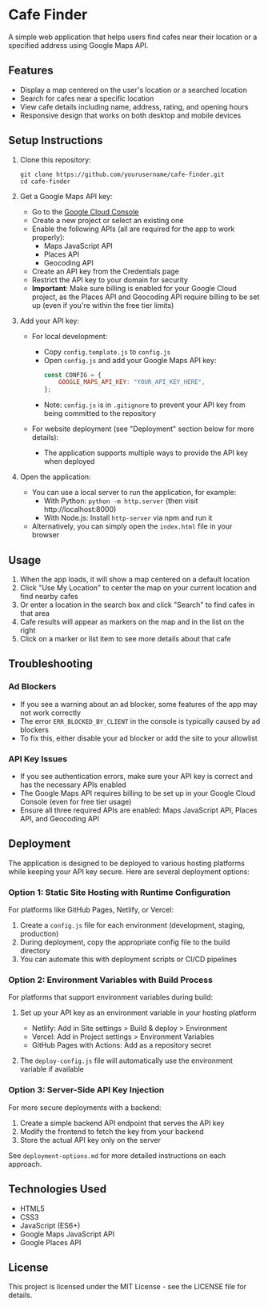 # Cafe Finder

A simple web application that helps users find cafes near their location or a specified address using Google Maps API.

## Features

- Display a map centered on the user's location or a searched location
- Search for cafes near a specific location
- View cafe details including name, address, rating, and opening hours
- Responsive design that works on both desktop and mobile devices

## Setup Instructions

1. Clone this repository:
   ```
   git clone https://github.com/yourusername/cafe-finder.git
   cd cafe-finder
   ```

2. Get a Google Maps API key:
   - Go to the [Google Cloud Console](https://console.cloud.google.com/)
   - Create a new project or select an existing one
   - Enable the following APIs (all are required for the app to work properly):
     - Maps JavaScript API
     - Places API
     - Geocoding API
   - Create an API key from the Credentials page
   - Restrict the API key to your domain for security
   - **Important**: Make sure billing is enabled for your Google Cloud project, as the Places API and Geocoding API require billing to be set up (even if you're within the free tier limits)

3. Add your API key:
   - For local development:
     - Copy `config.template.js` to `config.js`
     - Open `config.js` and add your Google Maps API key:
       ```javascript
       const CONFIG = {
           GOOGLE_MAPS_API_KEY: "YOUR_API_KEY_HERE",
       };
       ```
     - Note: `config.js` is in `.gitignore` to prevent your API key from being committed to the repository
   
   - For website deployment (see "Deployment" section below for more details):
     - The application supports multiple ways to provide the API key when deployed

4. Open the application:
   - You can use a local server to run the application, for example:
     - With Python: `python -m http.server` (then visit http://localhost:8000)
     - With Node.js: Install `http-server` via npm and run it
   - Alternatively, you can simply open the `index.html` file in your browser

## Usage

1. When the app loads, it will show a map centered on a default location
2. Click "Use My Location" to center the map on your current location and find nearby cafes
3. Or enter a location in the search box and click "Search" to find cafes in that area
4. Cafe results will appear as markers on the map and in the list on the right
5. Click on a marker or list item to see more details about that cafe

## Troubleshooting

### Ad Blockers
- If you see a warning about an ad blocker, some features of the app may not work correctly
- The error `ERR_BLOCKED_BY_CLIENT` in the console is typically caused by ad blockers
- To fix this, either disable your ad blocker or add the site to your allowlist

### API Key Issues
- If you see authentication errors, make sure your API key is correct and has the necessary APIs enabled
- The Google Maps API requires billing to be set up in your Google Cloud Console (even for free tier usage)
- Ensure all three required APIs are enabled: Maps JavaScript API, Places API, and Geocoding API

## Deployment

The application is designed to be deployed to various hosting platforms while keeping your API key secure. Here are several deployment options:

### Option 1: Static Site Hosting with Runtime Configuration

For platforms like GitHub Pages, Netlify, or Vercel:

1. Create a `config.js` file for each environment (development, staging, production)
2. During deployment, copy the appropriate config file to the build directory
3. You can automate this with deployment scripts or CI/CD pipelines

### Option 2: Environment Variables with Build Process

For platforms that support environment variables during build:

1. Set up your API key as an environment variable in your hosting platform
   - Netlify: Add in Site settings > Build & deploy > Environment
   - Vercel: Add in Project settings > Environment Variables
   - GitHub Pages with Actions: Add as a repository secret

2. The `deploy-config.js` file will automatically use the environment variable if available

### Option 3: Server-Side API Key Injection

For more secure deployments with a backend:

1. Create a simple backend API endpoint that serves the API key
2. Modify the frontend to fetch the key from your backend
3. Store the actual API key only on the server

See `deployment-options.md` for more detailed instructions on each approach.

## Technologies Used

- HTML5
- CSS3
- JavaScript (ES6+)
- Google Maps JavaScript API
- Google Places API

## License

This project is licensed under the MIT License - see the LICENSE file for details.
